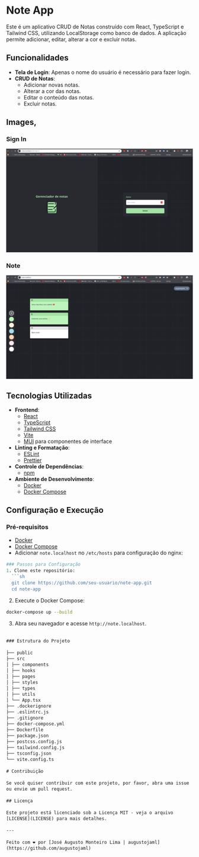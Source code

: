 # Note App

Este é um aplicativo CRUD de Notas construído com React, TypeScript e Tailwind CSS, utilizando LocalStorage como banco de dados. A aplicação permite adicionar, editar, alterar a cor e excluir notas.

## Funcionalidades

- **Tela de Login**: Apenas o nome do usuário é necessário para fazer login.
- **CRUD de Notas**:
  - Adicionar novas notas.
  - Alterar a cor das notas.
  - Editar o conteúdo das notas.
  - Excluir notas.

## Images,

### Sign In
![SignIn](sign.png)

### Note
![SignIn](note.png)

## Tecnologias Utilizadas

- **Frontend**:
  - [React](https://reactjs.org/)
  - [TypeScript](https://www.typescriptlang.org/)
  - [Tailwind CSS](https://tailwindcss.com/)
  - [Vite](https://vitejs.dev/)
  - [MUI](https://mui.com/) para componentes de interface
- **Linting e Formatação**:
  - [ESLint](https://eslint.org/)
  - [Prettier](https://prettier.io/)
- **Controle de Dependências**:
  - [npm](https://www.npmjs.com/)
- **Ambiente de Desenvolvimento**:
  - [Docker](https://www.docker.com/)
  - [Docker Compose](https://docs.docker.com/compose/)

## Configuração e Execução

### Pré-requisitos

- [Docker](https://www.docker.com/)
- [Docker Compose](https://docs.docker.com/compose/)
- Adicionar `note.localhost` no `/etc/hosts` para configuração do nginx:

```perl
### Passos para Configuração
1. Clone este repositório:
  ```sh
  git clone https://github.com/seu-usuario/note-app.git
  cd note-app
  ```

2. Execute o Docker Compose:
  ```sh
  docker-compose up --build
  ```

3. Abra seu navegador e acesse `http://note.localhost`.
```

### Estrutura do Projeto

├── public
├── src
│ ├── components
│ ├── hooks
│ ├── pages
│ ├── styles
│ ├── types
│ ├── utils
│ └── App.tsx
├── .dockerignore
├── .eslintrc.js
├── .gitignore
├── docker-compose.yml
├── Dockerfile
├── package.json
├── postcss.config.js
├── tailwind.config.js
├── tsconfig.json
└── vite.config.ts

# Contribuição

Se você quiser contribuir com este projeto, por favor, abra uma issue ou envie um pull request.

## Licença

Este projeto está licenciado sob a Licença MIT - veja o arquivo [LICENSE](LICENSE) para mais detalhes.

---

Feito com ❤️ por [José Augusto Monteiro Lima | augustojaml](https://github.com/augustojaml)